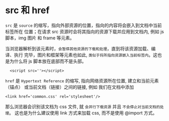 # src 和 href

  `src` 是 `source` 的缩写，指向外部资源的位置，指向的内容将会嵌入到文档中当前标签所在 位置；在请求 src 资源时会将其指向的资源下载并应用到文档内, 例如 js 脚本，img 图片 和 frame 等元素。 

  当浏览器解析到该元素时，`会暂停其他资源的下载和处理`，直到将该资源加载、编译、执行 完毕，图片和框架等元素也如此, `类似于将所指向资源嵌入当前标签内`。这也是为什么将 js 脚本放在底部而不是头部。

```
  <script src=''></script>
```

  `href` 是 `Hypertext Reference` 的缩写, 指向网络资源所在位置, 建立和当前元素（锚点） 或当前文档（链接）之间的链接, 例如 我们在文档中添加 

  ```
  <link href='common.css' rel='stylesheet'/>
  ```

  那么浏览器会识别该文档为 css 文件, 就 `会并行下载资源` 并且 `不会停止对当前文档的处理`。 这也是为什么建议使用 link 方式来加载 css, 而不是使用 @import 方式。